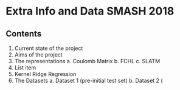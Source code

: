 # Extra Info and Data SMASH 2018

## Contents
 1. Current state of the project
 2. Aims of the project
 3. The representations
	 a. Coulomb Matrix
	 b. FCHL
	 c. SLATM 
 4. List item
 5. Kernel Ridge Regression
 6. The Datasets
	 a. Dataset 1 (pre-initial test set)
	 b. Dataset 2 (

<!--stackedit_data:
eyJoaXN0b3J5IjpbMjA3ODU5ODY0NiwtNDM5MjcwMDMwLC0xNz
A3OTA4MjU1LC0xMDg2OTAyMTQzXX0=
-->